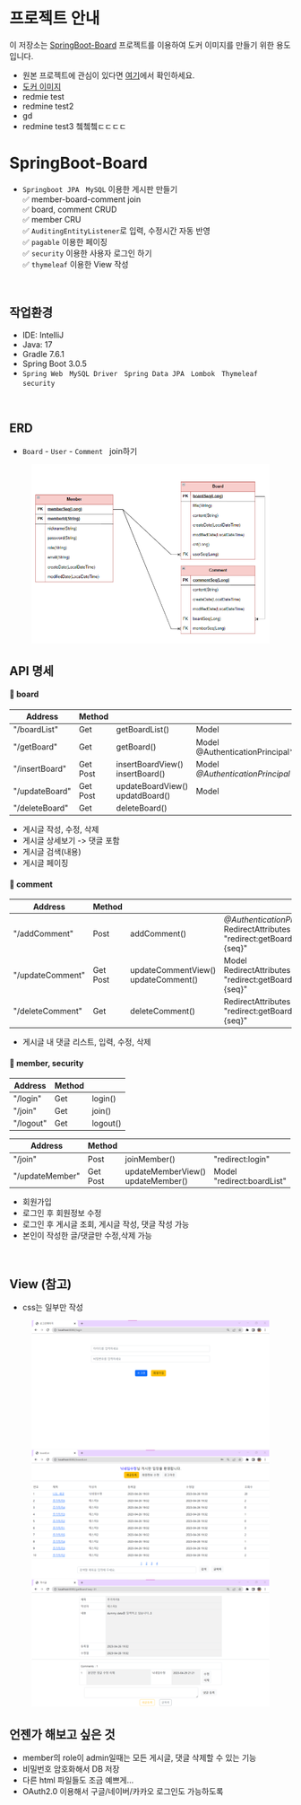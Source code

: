 # 프로젝트 안내

이 저장소는 [SpringBoot-Board](https://github.com/beeguriri/SpringBoot-Board) 프로젝트를 이용하여 도커 이미지를 만들기 위한 용도입니다.
- 원본 프로젝트에 관심이 있다면 [여기](https://github.com/beeguriri/SpringBoot-Board)에서 확인하세요.
- [도커 이미지](https://hub.docker.com/r/yo00oy/board)
- redmie test
- redmine test2
- gd
- redmine test3
  쳌쳌쳌ㄷㄷㄷㄷ

# SpringBoot-Board
+ `Springboot` &nbsp;`JPA` &nbsp; `MySQL` 이용한 게시판 만들기 <br>
:white_check_mark: member-board-comment join <br>
:white_check_mark: board, comment CRUD <br>
:white_check_mark: member CRU <br>
:white_check_mark: `AuditingEntityListener`로 입력, 수정시간 자동 반영 <br>
:white_check_mark: `pagable` 이용한 페이징 <br>
:white_check_mark: `security` 이용한 사용자 로그인 하기 <br>
:white_check_mark: `thymeleaf` 이용한 View 작성 <br>

<br>

## 작업환경
+ IDE: IntelliJ
+ Java: 17
+ Gradle 7.6.1
+ Spring Boot 3.0.5
+ `Spring Web` &nbsp; `MySQL Driver` &nbsp; `Spring Data JPA` &nbsp; `Lombok` &nbsp; `Thymeleaf` &nbsp; `security`

<br>

## ERD
+ `Board` - `User` - `Comment` &nbsp; join하기
<figure align="center">
  <img src="https://github.com/beeguriri/SpringBoot-Board/blob/main/image/erd.png">
</figure>

## API 명세
#### 📑 board

| Address        | Method        |                                      |                                       |
| -------------- | ------------- | ------------------------------------ | ------------------------------------- |
| "/boardList"   | Get           | getBoardList()                       | Model                                 |
| "/getBoard"    | Get           | getBoard()                           | Model<br />@AuthenticationPrincipal*  |
| "/insertBoard" | Get<br />Post | insertBoardView()<br />insertBoard() | Model<br />*@AuthenticationPrincipal* |
| "/updateBoard" | Get<br />Post | updateBoardView()<br />updatdBoard() | Model                                 |
| "/deleteBoard" | Get           | deleteBoard()                        |                                       |

   + 게시글 작성, 수정, 삭제
   + 게시글 상세보기 -> 댓글 포함
   + 게시글 검색(내용)
   + 게시글 페이징
   
#### 📑 comment

| Address          | Method        |                                          |                                                              |
| ---------------- | ------------- | ---------------------------------------- | ------------------------------------------------------------ |
| "/addComment"    | Post          | addComment()                             | *@AuthenticationPrincipal*<br />RedirectAttributes<br />"redirect:getBoard?seq={seq}" |
| "/updateComment" | Get<br />Post | updateCommentView()<br />updateComment() | Model<br />RedirectAttributes<br />"redirect:getBoard?seq={seq}" |
| "/deleteComment" | Get           | deleteComment()                          | RedirectAttributes<br />"redirect:getBoard?seq={seq}"        |

   + 게시글 내 댓글 리스트, 입력, 수정, 삭제
   
#### 📑 member, security

| Address   | Method |          |
| --------- | ------ | -------- |
| "/login"  | Get    | login()  |
| "/join"   | Get    | join()   |
| "/logout" | Get    | logout() |

| Address         | Method        |                                        |                                 |
| --------------- | ------------- | -------------------------------------- | ------------------------------- |
| "/join"         | Post          | joinMember()                           | "redirect:login"                |
| "/updateMember" | Get<br />Post | updateMemberView()<br />updateMember() | Model<br />"redirect:boardList" |

   + 회원가입
   + 로그인 후 회원정보 수정
   + 로그인 후 게시글 조회, 게시글 작성, 댓글 작성 가능
   + 본인이 작성한 글/댓글만 수정,삭제 가능   
   
<br>

## View (참고)
+ css는 일부만 작성
<figure>
  <img src="https://github.com/beeguriri/SpringBoot-Board/blob/main/image/login.png">
  <img src="https://github.com/beeguriri/SpringBoot-Board/blob/main/image/boardLists.png">
  <img src="https://github.com/beeguriri/SpringBoot-Board/blob/main/image/board.png">
</figure>

## 언젠가 해보고 싶은 것
+ member의 role이 admin일때는 모든 게시글, 댓글 삭제할 수 있는 기능
+ 비밀번호 암호화해서 DB 저장
+ 다른 html 파일들도 조금 예쁘게...
+ OAuth2.0 이용해서 구글/네이버/카카오 로그인도 가능하도록
